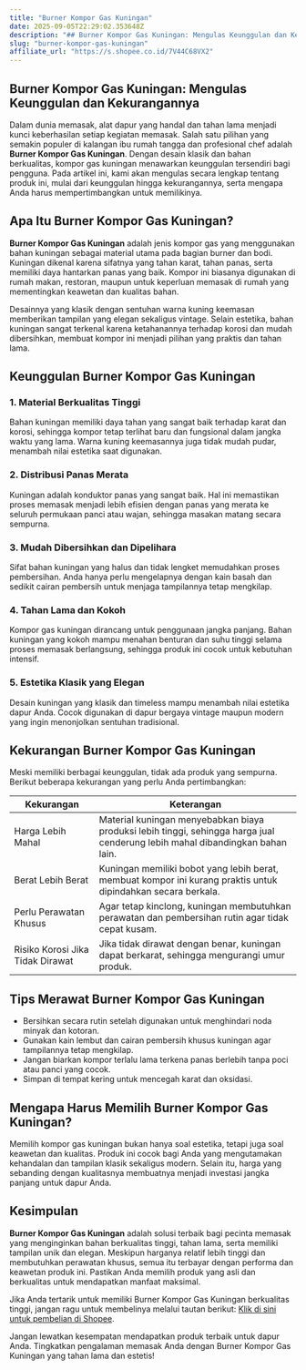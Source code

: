 ```yaml
---
title: "Burner Kompor Gas Kuningan"
date: 2025-09-05T22:29:02.353648Z
description: "## Burner Kompor Gas Kuningan: Mengulas Keunggulan dan Kekurangannya..."
slug: "burner-kompor-gas-kuningan"
affiliate_url: "https://s.shopee.co.id/7V44C68VX2"
---
```

## Burner Kompor Gas Kuningan: Mengulas Keunggulan dan Kekurangannya

Dalam dunia memasak, alat dapur yang handal dan tahan lama menjadi kunci keberhasilan setiap kegiatan memasak. Salah satu pilihan yang semakin populer di kalangan ibu rumah tangga dan profesional chef adalah **Burner Kompor Gas Kuningan**. Dengan desain klasik dan bahan berkualitas, kompor gas kuningan menawarkan keunggulan tersendiri bagi pengguna. Pada artikel ini, kami akan mengulas secara lengkap tentang produk ini, mulai dari keunggulan hingga kekurangannya, serta mengapa Anda harus mempertimbangkan untuk memilikinya.

## Apa Itu Burner Kompor Gas Kuningan?

**Burner Kompor Gas Kuningan** adalah jenis kompor gas yang menggunakan bahan kuningan sebagai material utama pada bagian burner dan bodi. Kuningan dikenal karena sifatnya yang tahan karat, tahan panas, serta memiliki daya hantarkan panas yang baik. Kompor ini biasanya digunakan di rumah makan, restoran, maupun untuk keperluan memasak di rumah yang mementingkan keawetan dan kualitas bahan.

Desainnya yang klasik dengan sentuhan warna kuning keemasan memberikan tampilan yang elegan sekaligus vintage. Selain estetika, bahan kuningan sangat terkenal karena ketahanannya terhadap korosi dan mudah dibersihkan, membuat kompor ini menjadi pilihan yang praktis dan tahan lama.

## Keunggulan Burner Kompor Gas Kuningan

### 1. Material Berkualitas Tinggi

Bahan kuningan memiliki daya tahan yang sangat baik terhadap karat dan korosi, sehingga kompor tetap terlihat baru dan fungsional dalam jangka waktu yang lama. Warna kuning keemasannya juga tidak mudah pudar, menambah nilai estetika saat digunakan.

### 2. Distribusi Panas Merata

Kuningan adalah konduktor panas yang sangat baik. Hal ini memastikan proses memasak menjadi lebih efisien dengan panas yang merata ke seluruh permukaan panci atau wajan, sehingga masakan matang secara sempurna.

### 3. Mudah Dibersihkan dan Dipelihara

Sifat bahan kuningan yang halus dan tidak lengket memudahkan proses pembersihan. Anda hanya perlu mengelapnya dengan kain basah dan sedikit cairan pembersih untuk menjaga tampilannya tetap mengkilap.

### 4. Tahan Lama dan Kokoh

Kompor gas kuningan dirancang untuk penggunaan jangka panjang. Bahan kuningan yang kokoh mampu menahan benturan dan suhu tinggi selama proses memasak berlangsung, sehingga produk ini cocok untuk kebutuhan intensif.

### 5. Estetika Klasik yang Elegan

Desain kuningan yang klasik dan timeless mampu menambah nilai estetika dapur Anda. Cocok digunakan di dapur bergaya vintage maupun modern yang ingin menonjolkan sentuhan tradisional.

## Kekurangan Burner Kompor Gas Kuningan

Meski memiliki berbagai keunggulan, tidak ada produk yang sempurna. Berikut beberapa kekurangan yang perlu Anda pertimbangkan:

| **Kekurangan** | **Keterangan** |
| -------------- | -------------- |
| Harga Lebih Mahal | Material kuningan menyebabkan biaya produksi lebih tinggi, sehingga harga jual cenderung lebih mahal dibandingkan bahan lain. |
| Berat Lebih Berat | Kuningan memiliki bobot yang lebih berat, membuat kompor ini kurang praktis untuk dipindahkan secara berkala. |
| Perlu Perawatan Khusus | Agar tetap kinclong, kuningan membutuhkan perawatan dan pembersihan rutin agar tidak cepat kusam. |
| Risiko Korosi Jika Tidak Dirawat | Jika tidak dirawat dengan benar, kuningan dapat berkarat, sehingga mengurangi umur produk. |

## Tips Merawat Burner Kompor Gas Kuningan

- Bersihkan secara rutin setelah digunakan untuk menghindari noda minyak dan kotoran.
- Gunakan kain lembut dan cairan pembersih khusus kuningan agar tampilannya tetap mengkilap.
- Jangan biarkan kompor terlalu lama terkena panas berlebih tanpa poci atau panci yang cocok.
- Simpan di tempat kering untuk mencegah karat dan oksidasi.

## Mengapa Harus Memilih Burner Kompor Gas Kuningan?

Memilih kompor gas kuningan bukan hanya soal estetika, tetapi juga soal keawetan dan kualitas. Produk ini cocok bagi Anda yang mengutamakan kehandalan dan tampilan klasik sekaligus modern. Selain itu, harga yang sebanding dengan kualitasnya membuatnya menjadi investasi jangka panjang untuk dapur Anda.

## Kesimpulan

**Burner Kompor Gas Kuningan** adalah solusi terbaik bagi pecinta memasak yang menginginkan bahan berkualitas tinggi, tahan lama, serta memiliki tampilan unik dan elegan. Meskipun harganya relatif lebih tinggi dan membutuhkan perawatan khusus, semua itu terbayar dengan performa dan keawetan produk ini. Pastikan Anda memilih produk yang asli dan berkualitas untuk mendapatkan manfaat maksimal.

Jika Anda tertarik untuk memiliki Burner Kompor Gas Kuningan berkualitas tinggi, jangan ragu untuk membelinya melalui tautan berikut: [Klik di sini untuk pembelian di Shopee](https://s.shopee.co.id/7V44C68VX2).

Jangan lewatkan kesempatan mendapatkan produk terbaik untuk dapur Anda. Tingkatkan pengalaman memasak Anda dengan Burner Kompor Gas Kuningan yang tahan lama dan estetis!